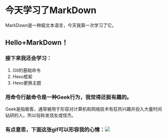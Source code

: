 # 今天学习了MarkDown
MarkDown是一种超文本语言，今天我第一次学习了它。
## Hello+MarkDown！
### 接下来我还会学习：
1. Git的基础命令
2. Hexo框架
3. Hexo更换主题
### 用命令行敲命令是一种Geek行为，我觉得还挺有趣的。
Geek是指极客，通常被用于形容对计算机和网络技术有狂热兴趣并投入大量时间钻研的人。所以俗称发烧友或怪杰。
### 有点意思，下面这张gif可以形容我的心情：<img style="-webkit-user-select: none;margin: auto;" src="https://qgt-style.oss-cn-hangzhou.aliyuncs.com/newcoursep4/g1/g1-2-2/tenor.gif">
